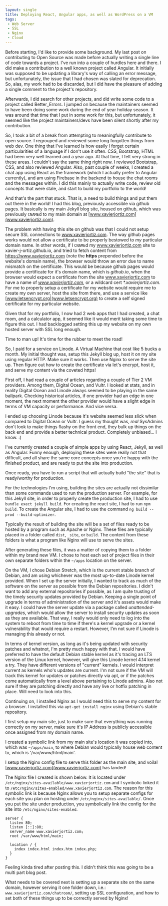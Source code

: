 ```yaml
---
layout: single
title: Deploying React, Angular apps, as well as WordPress on a VM
tags:
 - Web Server
 - SSL
 - Nginx
 - Cloud
---
```


Before starting, I'd like to provide some background. My last post on contributing to Open Source was made before actually writing a single line of code towards a project. I've run into a couple of hurdles here and there. I did make a contribution to a well known project called Angular. It initially was supposed to be updating a library's way of calling an error message, but unfortunately, the issue that I had chosen was slated for deprecation. So, alas, my work had to be discarded, but I did have the pleasure of adding a single comment to the project's repository.

Afterwards, I did search for other projects, and did write some code to a project called Better_Errors. I jumped on because the maintainers seemed to have been doing some work during the end of year holiday season. It was around that time that I put in some work for this, but unfortunately, it seemed like the project maintainers/devs have been silent shortly after my contribution.

So, I took a bit of a break from attempting to meaningfully contribute to open source. I regrouped and reviewed some long forgotten things from web dev.
One thing that I've learned is how easily I forget certain particularities of a language if I don't use it often. CSS, Bootstrap, HTML had been very well learned and a year ago. At that time, I felt very strong in these areas. I couldn't say the same thing right now. I reviewed Bootstrap, CSS, and also reviewed Angular. Also, past couple of weeks, I created a chat app using React as the framework (which I actually prefer to Angular currently), and am using Firebase in the backend to house the chat rooms and the messages within. I did this mainly to actually write code, review old concepts that were stale, and start to build my portfolio to the world!

And that's the part that stuck. That is, a need to build things and put them out there in the world! I had this blog, previously accessible via github pages. It basically is my main Jekyll blog site, housed on github, which was previously `CNAME`d to my main domain at [www.xavierjortiz.com](www.xavierjortiz.com).

The problem with having this site on github was that I could not setup secure SSL connections to www.xavierjortiz.com. The way github pages works would not allow a certificate to be properly bestowed to _my_ particular domain name. In other words, if I `CNAME`d my www.xavierjortiz.com site to xavier-j-ortiz.github.io, and tried to fetch content from https://www.xavierjortiz.com (note the **https** prepended before the website's domain name), the browser would throw an error due to name mismatch on the certificate. This would be because github pages would provide a certificate for it's domain name, which is _github.io_, when the browser would expect a certificate from the site www.xavierjortiz.com to have a name of _www.xavierjortiz.com_, or a wildcard cert _*.xavierjortiz.com_. For me to properly setup a certificate for my website would require me to create my own server, host the site from there, and use a service like [www.letsencrypt.org](www.letsencrypt.org) to create a self signed certificate for my particular website.

Given that for my portfolio, I now had 2 web apps that I had created, a chat room, and a calculator app, it seemed like it would merit taking some time to figure this out. I had backlogged setting this up my website on my own hosted server with SSL long enough.

Time to man up! It's time for the rubber to meet the road!

So, I paid for a service on Linode. A Virtual Machine that cost like 5 bucks a month. My initial thought was, setup this Jekyll blog up, host it on my site using regular HTTP. Make sure it works. Then use Nginx to serve the site up. Then figure out how to create the certificate via let's encrypt, host it, and serve my content via the coveted https!

First off, I had read a couple of articles regarding a couple of Tier 2 VM providers. Among them, Digital Ocean, and Vultr. I looked at stats, and in reality Digital Ocean and Linode always seemed to be playing in the same ballpark. Checking historical articles, if one provider had an edge in one moment, the next moment the other provider would have a slight edge in terms of VM capacity or performance. And vice versa.

I ended up choosing Linode because it's website seemed less slick when compared to Digital Ocean or Vultr. I guess my thought was, _real_ SysAdmins don't look to make things flashy on the front end, they bulk up things on the back end and provide a better technical product. Completely unbiased... I know. :)

I've currently created a couple of simple apps by using React, Jekyll, as well as Angular. Funny enough, deploying these sites were really not that difficult, and all share the same core concepts once you're happy with the finished product, and are ready to put the site into production.

Once ready, you have to run a script that will actually build "the site" that is ready/worthy for production.

For the technologies I'm using, building the sites are actually not dissimilar than some commands used to run the production server. For example, for this Jekyll site, in order to properly create the production site, I had to use `bundle exect jekyll build`. For creating the react site, I had to run `npm build`. To create the Angular site, I had to use the command `ng build --prod --build-optimizer`.

Typically the result of building the site will be a set of files ready to be hosted by a program such as Apache or Nginx. These files are typically placed in a folder called `dist`, `_site`, or `build`. The content from these folders is what a program like Nginx will use to serve the sites.

After generating these files, it was a matter of copying them to a folder within my brand new VM. I chose to host each set of project files in their own separate folders within the `~/apps` location on the server.

On the VM, I chose Debian Stretch, which is the current stable branch of Debian, and am using whichever was the most up-to-date Linode kernel provided. When I set up the server initially, I wanted to track as much of the software on the server as possible from the Debian repositories. I didn't want to add any external repositories if possible, as I am quite trusting of the timely security updates provided by Debian. Keeping a single point of upgrade in terms of administration of the server and it's assets would make it easy. I could have the server update via a package called _unattended-upgrades_, which would allow the server to install security updates as soon as they are available. That way, I really would only need to log into the system to reboot from time to time if there's a kernel upgrade or a kernel vulnerability that would require a restart. However, I'm not sure if Linode is managing this already or not.

In terms of kernel version, as long as it's being updated with security patches and whatnot, I'm pretty much happy with that. I would have preferred to have the default Debian stable kernel as it's tracing an LTS version of the Linux kernel, however, will give this Linode kernel 4.14 kernel a try. They have different versions of "current" kernels. I would interpret current as kernels who's updates are current. I'm not sure if the VM will track this kernel for updates or patches directly via apt, or if the patches come automatically from a level above pertaining to Linode admins. Also not sure if they are patching directly and have any live or hotfix patching in place. Will need to look into this.

Continuing on, I installed Nginx as I would need this to serve my content for a browser. I installed this via `apt-get install nginx` using Debian's stable repository.

I first setup my main site, just to make sure that everything was running correctly on my server, make sure it's IP Address is publicly accessible once assigned from my domain name.

I created a symbolic link from my main site's location it was copied into, which was `~/apps/main`, to where Debian would typically house web content to, which is '/var/www/html/main'.

I setup the Nginx config file to serve this folder as the main site, and voila! [www.xavierjortiz.com](www.xavierjortiz.com) has landed!

The Nginx file I created is shown below. It is located under `/etc/nginx/sites-available/www.xavierjortiz.com` and I symbolic linked it to `/etc/nginx/sites-enabled/www.xavierjortiz.com`. The reason for this symbolic link is because Nginx allows you to setup separate configs for each site you plan on hosting under `/etc/nginx/sites-available/`. Once you put the site under production, you symbolically link the config for the site into `/etc/nginx/sites-enabled`.

```
server {
  listen 80;
  listen [::]:80;
  server_name www.xavierjortiz.com;
  root /var/www/html/main;

  location / {
    index index.html index.htm index.php;
  }
}

```

Feeling kinda tired after posting this. I didn't think this was going to be a multi part blog post.

What needs to be covered next is setting up a separate site on the same domain, however serving it one folder down, i.e.: `www.xavierjortiz.com/chatroom/`, setting up SSL configuration, and how to set both of these things up to be correctly served by Nginx!
